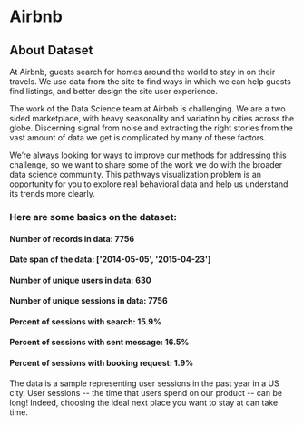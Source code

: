 # Airbnb
## About Dataset
At Airbnb, guests search for homes around the world to stay in on their travels. We use data from the site to find ways in which we can help guests find listings, and better design the site user experience.

The work of the Data Science team at Airbnb is challenging. We are a two sided marketplace, with heavy seasonality and variation by cities across the globe. Discerning signal from noise and extracting the right stories from the vast amount of data we get is complicated by many of these factors.

We’re always looking for ways to improve our methods for addressing this challenge, so we want to share some of the work we do with the broader data science community. This pathways visualization problem is an opportunity for you to explore real behavioral data and help us understand its trends more clearly.

### Here are some basics on the dataset:

#### Number of records in data: 7756
#### Date span of the data: ['2014-05-05', '2015-04-23']
#### Number of unique users in data: 630
#### Number of unique sessions in data: 7756
#### Percent of sessions with search: 15.9%
#### Percent of sessions with sent message: 16.5%
#### Percent of sessions with booking request: 1.9%

The data is a sample representing user sessions in the past year in a US city. User sessions -- the time that users spend on our product -- can be long! Indeed, choosing the ideal next place you want to stay at can take time.
